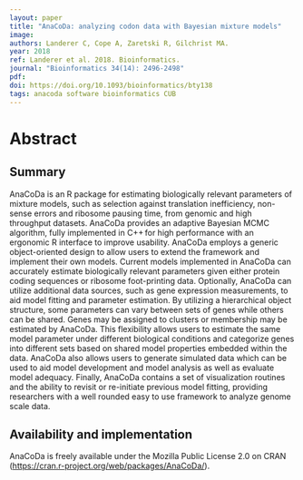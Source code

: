 ```yaml
---
layout: paper
title: "AnaCoDa: analyzing codon data with Bayesian mixture models"
image: 
authors: Landerer C, Cope A, Zaretski R, Gilchrist MA.
year: 2018
ref: Landerer et al. 2018. Bioinformatics.
journal: "Bioinformatics 34(14): 2496-2498"
pdf: 
doi: https://doi.org/10.1093/bioinformatics/bty138
tags: anacoda software bioinformatics CUB
---
```


# Abstract

## Summary
AnaCoDa is an R package for estimating biologically relevant parameters of mixture models, such as selection against translation inefficiency, non-sense errors and ribosome pausing time, from genomic and high throughput datasets. AnaCoDa provides an adaptive Bayesian MCMC algorithm, fully implemented in C++ for high performance with an ergonomic R interface to improve usability. AnaCoDa employs a generic object-oriented design to allow users to extend the framework and implement their own models. Current models implemented in AnaCoDa can accurately estimate biologically relevant parameters given either protein coding sequences or ribosome foot-printing data. Optionally, AnaCoDa can utilize additional data sources, such as gene expression measurements, to aid model fitting and parameter estimation. By utilizing a hierarchical object structure, some parameters can vary between sets of genes while others can be shared. Genes may be assigned to clusters or membership may be estimated by AnaCoDa. This flexibility allows users to estimate the same model parameter under different biological conditions and categorize genes into different sets based on shared model properties embedded within the data. AnaCoDa also allows users to generate simulated data which can be used to aid model development and model analysis as well as evaluate model adequacy. Finally, AnaCoDa contains a set of visualization routines and the ability to revisit or re-initiate previous model fitting, providing researchers with a well rounded easy to use framework to analyze genome scale data.

## Availability and implementation

AnaCoDa is freely available under the Mozilla Public License 2.0 on CRAN (https://cran.r-project.org/web/packages/AnaCoDa/).